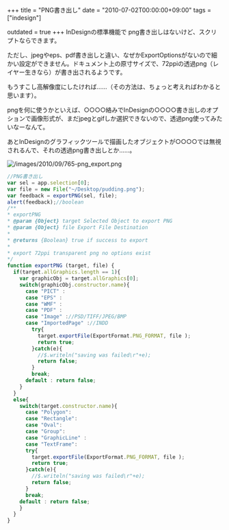 +++
title = "PNG書き出し"
date = "2010-07-02T00:00:00+09:00"
tags = ["indesign"]

outdated = true
+++
InDesignの標準機能で png書き出しはないけど、スクリプトならできます。

ただし、jpegやeps、pdf書き出しと違い、なぜかExportOptionsがないので細かい設定ができません。ドキュメント上の原寸サイズで、72ppiの透過png（レイヤー生きなら）が書き出されるようです。

もうすこし高解像度にしたければ......（その方法は、ちょっと考えればわかると思います）。

pngを何に使うかといえば、○○○○絡みでInDesignの○○○○書き出しのオプションで画像形式が、まだjpegとgifしか選択できないので、透過png使ってみたいなーなんて。

あとInDesignのグラフィックツールで描画したオブジェクトが○○○○では無視されるんで、それの透過png書き出しとか......。

![/images/2010/09/765-png_export.png](/images/2010/09/765-png_export.png)

```js
//PNG書き出し
var sel = app.selection[0];
var file = new File("~/Desktop/pudding.png");
var feedback = exportPNG(sel, file);
alert(feedback);//boolean
/**
* exportPNG
* @param {Object} target Selected Object to export PNG
* @param {Object} file Export File Destination
*
* @returns {Boolean} true if success to export
*
* export 72ppi transparent png no options exist
*/
function exportPNG (target, file) {
  if(target.allGraphics.length == 1){
    var graphicObj = target.allGraphics[0];
    switch(graphicObj.constructor.name){
      case "PICT" :
      case "EPS" :
      case "WMF" :
      case "PDF" :
      case "Image" ://PSD/TIFF/JPEG/BMP
      case "ImportedPage" ://INDD
        try{
          target.exportFile(ExportFormat.PNG_FORMAT, file );
          return true;
        }catch(e){
          //$.writeln("saving was failed\r"+e);
          return false;
        }
        break;
      default : return false;
    }
  }
  else{
    switch(target.constructor.name){
      case "Polygon":
      case "Rectangle":
      case "Oval":
      case "Group":
      case "GraphicLine" :
      case "TextFrame":
      try{
        target.exportFile(ExportFormat.PNG_FORMAT, file );
        return true;
      }catch(e){
        //$.writeln("saving was failed\r"+e);
        return false;
      }
      break;
    default : return false;
    }
  }
}
```